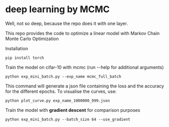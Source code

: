 # deep learning by MCMC

Well, not so deep, because the repo does it with one layer. 

This repo provides the code to optimize a linear model with Markov Chain Monte Carlo Optimization


 Installation

```
pip install torch 
```

Train the model on cifar-10 with mcmc (run --help for additional arguments)

```
python exp_mini_batch.py --exp_name mcmc_full_batch
```
This command will generate a json file containing the loss and the accuracy for the different epochs. 
To visualise the curves, use: 

```
python plot_curve.py exp_name_1000000_999.json
```

Train the model with **gradient descent** for comparison purposes

```
python exp_mini_batch.py --batch_size 64 --use_gradient
```
